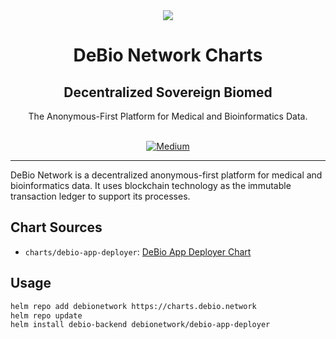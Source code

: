 <div align="center">
<img src="https://avatars.githubusercontent.com/u/76637246?s=200&v=4">
</div>
<div align="Center">
<h1>DeBio Network Charts</h1>
<h2>Decentralized Sovereign Biomed</h2>
The Anonymous-First Platform for Medical and Bioinformatics Data.

<br>
<br>

[![Medium](https://img.shields.io/badge/Medium-DeBio-brightgreen?logo=medium)](https://medium.com/@debionetwork.blog)

</div>

---

DeBio Network is a decentralized anonymous-first platform for medical and bioinformatics data. It uses blockchain technology as the immutable transaction ledger to support its processes.

## Chart Sources

* `charts/debio-app-deployer`: [DeBio App Deployer Chart](./charts/debio-app-deployer)

## Usage

```bash
helm repo add debionetwork https://charts.debio.network
helm repo update
helm install debio-backend debionetwork/debio-app-deployer
```
